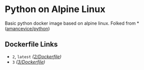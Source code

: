 # Python on Alpine Linux

Basic python docker image based on alpine linux.
Folked from *([amancevice/python](https://github.com/amancevice/pandas))

## Dockerfile Links

* `2`, `latest` *([2/Dockerfile](./2/Dockerfile))*
* `3` *([3/Dockerfile](./3/Dockerfile))*
